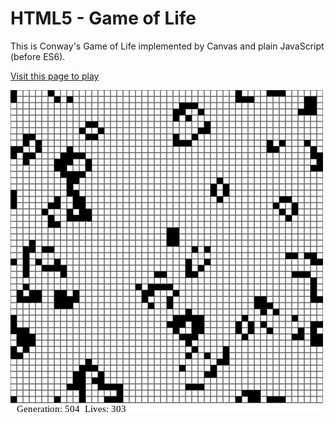 # HTML5 - Game of Life

This is Conway's Game of Life implemented by Canvas and plain JavaScript (before ES6).

[Visit this page to play](https://curegit.github.io/html5-game-of-life/)

![game of life grid](sample.png)
